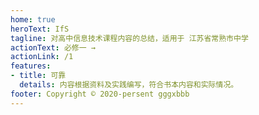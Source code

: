 ```yaml
---
home: true
heroText: IfS
tagline: 对高中信息技术课程内容的总结，适用于 江苏省常熟市中学
actionText: 必修一 →
actionLink: /1
features:
- title: 可靠
  details: 内容根据资料及实践编写，符合书本内容和实际情况。
footer: Copyright © 2020-persent gggxbbb
---
```

